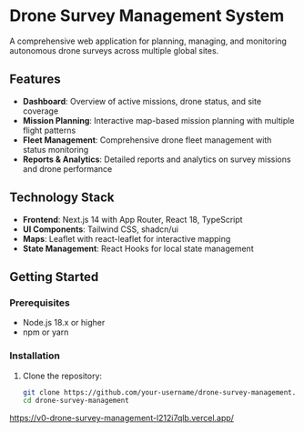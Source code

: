 # Drone Survey Management System

A comprehensive web application for planning, managing, and monitoring autonomous drone surveys across multiple global sites.

## Features

- **Dashboard**: Overview of active missions, drone status, and site coverage
- **Mission Planning**: Interactive map-based mission planning with multiple flight patterns
- **Fleet Management**: Comprehensive drone fleet management with status monitoring
- **Reports & Analytics**: Detailed reports and analytics on survey missions and drone performance

## Technology Stack

- **Frontend**: Next.js 14 with App Router, React 18, TypeScript
- **UI Components**: Tailwind CSS, shadcn/ui
- **Maps**: Leaflet with react-leaflet for interactive mapping
- **State Management**: React Hooks for local state management

## Getting Started

### Prerequisites

- Node.js 18.x or higher
- npm or yarn

### Installation

1. Clone the repository:
   ```bash
   git clone https://github.com/your-username/drone-survey-management.git
   cd drone-survey-management

https://v0-drone-survey-management-l212i7qlb.vercel.app/
